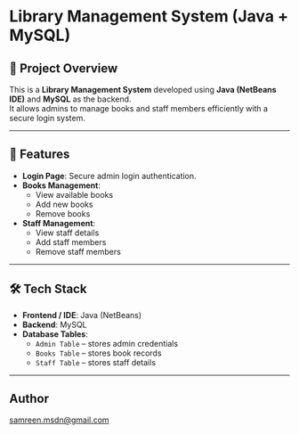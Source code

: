 # Library Management System (Java + MySQL)

## 📌 Project Overview
This is a **Library Management System** developed using **Java (NetBeans IDE)** and **MySQL** as the backend.  
It allows admins to manage books and staff members efficiently with a secure login system.

---

## 🚀 Features
- **Login Page**: Secure admin login authentication.
- **Books Management**:
  - View available books
  - Add new books
  - Remove books
- **Staff Management**:
  - View staff details
  - Add staff members
  - Remove staff members

---

## 🛠️ Tech Stack
- **Frontend / IDE**: Java (NetBeans)
- **Backend**: MySQL
- **Database Tables**:
  - `Admin Table` – stores admin credentials
  - `Books Table` – stores book records
  - `Staff Table` – stores staff details

---

## Author
samreen.msdn@gmail.com

